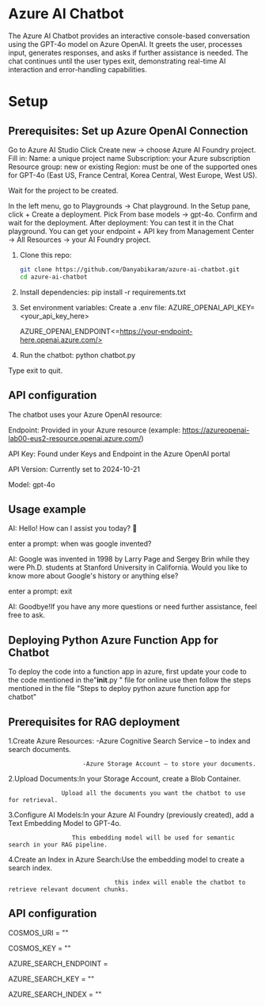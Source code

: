 # Azure AI Chatbot

The Azure AI Chatbot provides an interactive console-based conversation using the GPT-4o model on Azure OpenAI. It greets the user, processes input, generates responses, and asks if further assistance is needed. The chat continues until the user types exit, demonstrating real-time AI interaction and error-handling capabilities.

# Setup

## Prerequisites: Set up Azure OpenAI Connection

Go to Azure AI Studio
Click Create new → choose Azure AI Foundry project.
Fill in:
Name: a unique project name
Subscription: your Azure subscription
Resource group: new or existing
Region: must be one of the supported ones for GPT-4o (East US, France Central, Korea Central, West Europe, West US).

Wait for the project to be created.

In the left menu, go to Playgrounds → Chat playground.
In the Setup pane, click + Create a deployment.
Pick From base models → gpt-4o.
Confirm and wait for the deployment.
After deployment:
You can test it in the Chat playground.
You can get your endpoint + API key from Management Center → All Resources → your AI Foundry project.

1. Clone this repo:
   ```bash
   git clone https://github.com/Danyabikaram/azure-ai-chatbot.git
   cd azure-ai-chatbot
   
2. Install dependencies:
   pip install -r requirements.txt

3. Set environment variables:
Create a .env file:
   AZURE_OPENAI_API_KEY=<your_api_key_here>

   AZURE_OPENAI_ENDPOINT<=https://your-endpoint-here.openai.azure.com/>
   

4. Run the chatbot:
python chatbot.py

Type exit to quit.


## API configuration

The chatbot uses your Azure OpenAI resource:

Endpoint: Provided in your Azure resource (example:
https://azureopenai-lab00-eus2-resource.openai.azure.com/)

API Key: Found under Keys and Endpoint in the Azure OpenAI portal

API Version: Currently set to 2024-10-21

Model: gpt-4o 


## Usage example
AI: Hello! How can I assist you today? 👋

enter a prompt: when was google invented?

AI: Google was invented in 1998 by Larry Page and Sergey Brin while they were Ph.D. students at Stanford University in California. Would you like to know more about Google's history or anything else?

enter a prompt: exit

AI: Goodbye!If you have any more questions or need further assistance, feel free to ask. 


## Deploying Python Azure Function App for Chatbot
To deploy the code into a function app in azure, first update your code to the code mentioned in the"__init__.py " file for online use then follow the steps mentioned in the file "Steps to deploy python azure function app for chatbot"

## Prerequisites for RAG deployment

1.Create Azure Resources: -Azure Cognitive Search Service – to index and search documents.

                         -Azure Storage Account – to store your documents.
                         
2.Upload Documents:In your Storage Account, create a Blob Container.

                   Upload all the documents you want the chatbot to use for retrieval.
                   
3.Configure AI Models:In your Azure AI Foundry (previously created), add a Text Embedding Model to GPT-4o.

                      This embedding model will be used for semantic search in your RAG pipeline.
                      
4.Create an Index in Azure Search:Use the embedding model to create a search index.

                                  this index will enable the chatbot to retrieve relevant document chunks.


## API configuration
COSMOS_URI = "<Your Cosmos DB URI>"

COSMOS_KEY = "<Your Cosmos DB Key>"

AZURE_SEARCH_ENDPOINT = <your Azure Search Endpoint>

AZURE_SEARCH_KEY = "<Your Azure Search Key>"

AZURE_SEARCH_INDEX = "<Your Azure Search Index Name>"


                                  
